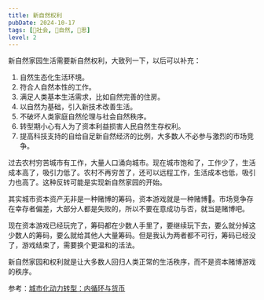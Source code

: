 ```yaml
---
title: 新自然权利
pubDate: 2024-10-17
tags: [👫社会, 🌳自然, 🤔思]
level: 2
---
```


新自然家园生活需要新自然权利，大致列一下，以后可以补充：

1. 自然生态化生活环境。
2. 符合人自然本性的工作。
3. 满足人类基本生活需求，比如自然完善的住房。
4. 以自然为基础，引入新技术改善生活。
5. 不破坏人类家庭自然伦理与社会自然秩序。
6. 转型期小心有人为了资本利益损害人民自然生存权利。
7. 提高科技支持的自给自足新自然经济的比例，大多数人不必参与激烈的市场竞争。

过去农村穷苦城市有工作，大量人口涌向城市。现在城市饱和了，工作少了，生活成本高了，吸引力低了。农村不再穷苦了，还可以远程工作，生活成本也低，吸引力也高了。这种反转可能是实现新自然家园的开始。

其实城市资本资产无非是一种赌博的筹码，资本游戏就是一种赌博🎲。市场竞争存在幸存者偏差，大部分人都是失败的，所以不要在意成功与否，就当是赌博吧。

现在资本游戏已经玩完了，筹码都在少数人手里了，要继续玩下去，要么就分掉这少数人的筹码，要么就给其他人大量筹码。但是我认为两者都不可行，筹码已经没了，游戏结束了，需要换个更温和的活法。

新自然家园和权利就是让大多数人回归人类正常的生活秩序，而不是资本赌博游戏的秩序。

参考：[城市化动力转型：内循环与货币](https://mp.weixin.qq.com/s/kKBW_Ny33uHGe9VN5kwtOA)
